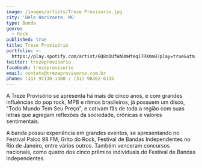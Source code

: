 ```yaml
---
image: /images/artists/Treze Provisorio.jpg
city: 'Belo Horizonte, MG'
type: Banda
genre:
  - Rock
published: true
title: Treze Provisório
portfolio: >-
  https://play.spotify.com/artist/6Q8zDUfWAUmHteq17RXmnB?play=true&utm_source=open.spotify.com&utm_medium=open&autoplay=true
twitter: trezeprovisorio
facebook: trezeprovisorio
email: contato@trezeprovisorio.com.br
phone: (31) 97130-1300 / (31) 98362-6135
---
```

A Treze Provisório se apresenta há mais de cinco anos, e com grandes influências do pop rock, MPB e ritmos brasileiros, já possuem um disco, "Todo Mundo Tem Seu Preço", e cativam fãs de toda a região com suas letras que agregam reflexões da sociedade, crônicas e valores sentimentais.

A banda possui experiência em grandes eventos, se apresentando no Festival Palco 98 FM, Grito do Rock, Festival de Bandas Independentes no Rio de Janeiro, entre vários outros. Também venceram concursos nacionais, como quatro dos cinco prêmios individuais do Festival de Bandas Independentes.
